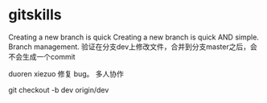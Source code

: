 # gitskills
Creating a new branch is quick
Creating a new branch is quick AND simple.
Branch management.
验证在分支dev上修改文件，合并到分支master之后，会不会生成一个commit

duoren xiezuo
修复 bug。
多人协作

git checkout -b dev origin/dev
